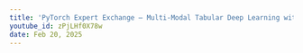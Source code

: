 ```yaml
---
title: 'PyTorch Expert Exchange – Multi-Modal Tabular Deep Learning with PyTorch Frame'
youtube_id: zPjLHf0X78w
date: Feb 20, 2025
---
```

